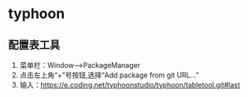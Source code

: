 # typhoon
## 配置表工具
1. 菜单栏：Window-->PackageManager
2. 点击左上角“+”号按钮,选择“Add package from git URL...”
3. 输入：https://e.coding.net/typhoonstudio/typhoon/tabletool.git#last
